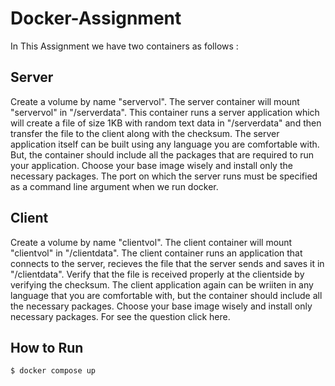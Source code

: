 # Docker-Assignment

In This Assignment we have two containers as follows :

## Server
Create a volume by name "servervol".
The server container will mount "servervol" in "/serverdata".
This container runs a server application which will create a file of size 1KB with random text data in "/serverdata" and then transfer the file to the client along with the checksum.
The server application itself can be built using any language you are comfortable with. But, the container should include all the packages that are required to run your application. Choose your base image wisely and install only the necessary packages.
The port on which the server runs must be specified as a command line argument when we run docker.

## Client
Create a volume by name "clientvol".
The client container will mount "clientvol" in "/clientdata".
The client container runs an application that connects to the server, recieves the file that the server sends and saves it in "/clientdata".
Verify that the file is received properly at the clientside by verifying the checksum.
The client application again can be wriiten in any language that you are comfortable with, but the container should include all the necessary packages. Choose your base image wisely and install only necessary packages.
For see the question click here.

## How to Run
```$ docker compose up```
